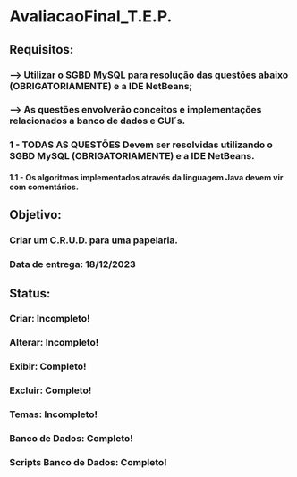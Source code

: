 # AvaliacaoFinal_T.E.P.
## Requisitos:
### --> Utilizar o SGBD MySQL para resolução das questões abaixo (OBRIGATORIAMENTE) e a IDE NetBeans;
### --> As questões envolverão conceitos e implementações relacionados a banco de dados e GUI´s.

### 1 - TODAS AS QUESTÕES Devem ser resolvidas utilizando o SGBD MySQL (OBRIGATORIAMENTE) e a IDE NetBeans. 
####  1.1 - Os algoritmos implementados através da linguagem Java devem vir com comentários.

## Objetivo:
###  Criar um C.R.U.D. para uma papelaria.
###  Data de entrega: 18/12/2023

## Status: 
### Criar: Incompleto!
### Alterar: Incompleto!
### Exibir: Completo!
### Excluir: Completo!
### Temas: Incompleto!
### Banco de Dados: Completo!
### Scripts Banco de Dados: Completo!
